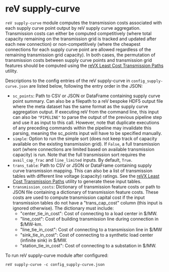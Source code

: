 reV supply-curve
=================

`reV supply-curve` module computes the transmission costs associated with each supply curve point output by reV supply curve aggregation. Transmission costs can either be computed competitively (where total capacity remaining on the transmission grid is tracked and updated after each new connection) or non-competitively (where the cheapest connections for each supply curve point are allowed regardless of the remaining transmission grid capacity). In both cases, the permutation of transmission costs between supply curve points and transmission grid features should be computed using the [reVX Least Cost Transmission Paths](https://github.com/NREL/reVX/tree/main/reVX/least_cost_xmission) utility. 

Descriptions to the config entries of the reV supply-curve in `config_supply-curve.json` are listed below, following the entry order in the JSON: 

- `sc_points`: Path to CSV or JSON or DataFrame containing supply curve point summary. Can also be a filepath to a reV bespoke HDF5 output file where the meta dataset has the same format as the supply curve aggregation output. If executing reV from the command line, this input can also be `"PIPELINE"` to parse the output of the previous pipeline step and use it as input to this call. However, note that duplicate executions of any preceding commands within the pipeline may invalidate this parsing, meaning the sc_points input will have to be specified manually.
- `simple`: Option to run the simple sort (does not keep track of capacity available on the existing transmission grid). If `False`, a full transmission sort (where connections are limited based on available transmission capacity) is run. Note that the full transmission sort requires the `avail_cap_frac` and `line_limited` inputs. By default, `True`.
- `trans_table`: Path to CSV or JSON or DataFrame containing supply curve transmission mapping. This can also be a list of transmission tables with different line voltage (capacity) ratings. See the [reVX Least Cost Transmission Paths](https://github.com/NREL/reVX/tree/main/reVX/least_cost_xmission) utility to generate these input tables.
- `transmission_costs`: Dictionary of transmission feature costs or path to JSON file containing a dictionary of transmission feature costs. These costs are used to compute transmission capital cost if the input transmission tables do not have a "trans_cap_cost" column (this input is ignored otherwise). The dictionary must include:
    - "center_tie_in_cost": Cost of connecting to a load center in $/MW.
    - "line_cost": Cost of building transmission line during connection in $/MW-km.
    - "line_tie_in_cost": Cost of connecting to a transmission line in $/MW
    - "sink_tie_in_cost": Cost of connecting to a synthetic load center (infinite sink) in $/MW. 
    - "station_tie_in_cost": Cost of connecting to a substation in $/MW. 

To run reV supply-curve module after configured: 
```
reV supply-curve -c config_supply-curve.json
```
